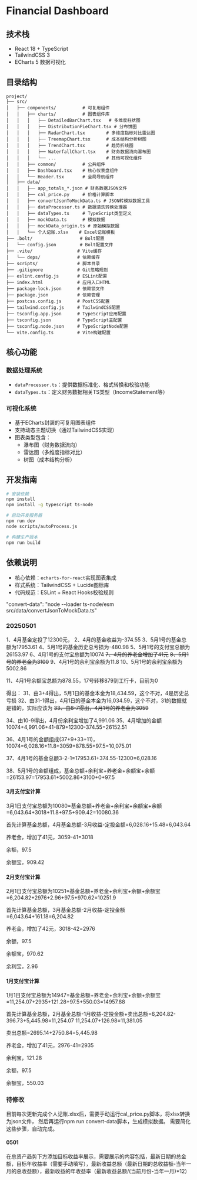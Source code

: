 # Financial Dashboard

## 技术栈
- React 18 + TypeScript
- TailwindCSS 3
- ECharts 5 数据可视化

## 目录结构
```
project/
├── src/
│   ├── components/          # 可复用组件
│   │   ├── charts/          # 图表组件库
│   │   │   ├── DetailedBarChart.tsx   # 多维度柱状图
│   │   │   ├── DistributionPieChart.tsx # 分布饼图
│   │   │   ├── RadarChart.tsx        # 多维度指标对比雷达图
│   │   │   ├── TreemapChart.tsx      # 成本结构分析树图
│   │   │   ├── TrendChart.tsx        # 趋势折线图
│   │   │   ├── WaterfallChart.tsx    # 财务数据流向瀑布图
│   │   │   └── ...                   # 其他可视化组件
│   │   ├── common/          # 公共组件
│   │   ├── Dashboard.tsx    # 核心仪表盘组件
│   │   └── Header.tsx       # 全局导航组件
│   ├── data/
│   │   ├── app_totals_*.json # 财务数据JSON文件
│   │   ├── cal_price.py     # 价格计算脚本
│   │   ├── convertJsonToMockData.ts # JSON转模拟数据工具
│   │   ├── dataProcessor.ts # 数据清洗转换处理器
│   │   ├── dataTypes.ts     # TypeScript类型定义
│   │   ├── mockData.ts      # 模拟数据
│   │   ├── mockData_origin.ts # 原始模拟数据
│   │   └── 个人记账.xlsx    # Excel记账模板
├── .bolt/                  # Bolt配置
│   └── config.json         # Bolt配置文件
├── .vite/                 # Vite缓存
│   └── deps/              # 依赖缓存
├── scripts/               # 脚本目录
├── .gitignore             # Git忽略规则
├── eslint.config.js       # ESLint配置
├── index.html             # 应用入口HTML
├── package-lock.json      # 依赖锁文件
├── package.json           # 依赖管理
├── postcss.config.js      # PostCSS配置
├── tailwind.config.js     # TailwindCSS配置
├── tsconfig.app.json      # TypeScript应用配置
├── tsconfig.json          # TypeScript主配置
├── tsconfig.node.json     # TypeScriptNode配置
└── vite.config.ts         # Vite构建配置
```

## 核心功能
### 数据处理系统
- `dataProcessor.ts`：提供数据标准化、格式转换和校验功能
- `dataTypes.ts`：定义财务数据相关TS类型（IncomeStatement等）

### 可视化系统
- 基于ECharts封装的可复用图表组件
- 支持动态主题切换（通过TailwindCSS实现）
- 图表类型包含：
  - 瀑布图（财务数据流向）
  - 雷达图（多维度指标对比）
  - 树图（成本结构分析）

## 开发指南
```bash
# 安装依赖
npm install
npm install -g typescript ts-node

# 启动开发服务器
npm run dev
node scripts/autoProcess.js

# 构建生产版本
npm run build
```

## 依赖说明
- 核心依赖：`echarts-for-react`实现图表集成
- 样式系统：TailwindCSS + Lucide图标库
- 代码规范：ESLint + React Hooks校验规则

"convert-data": "node --loader ts-node/esm src/data/convertJsonToMockData.ts"

### 20250501

1、4月基金定投了12300元，
2、4月的基金收益为-374.55
3、5月1号的基金总额为17953.61
4、5月1号的基金历史总亏损为-480.98
5、5月1号的支付宝总额为26153.97
6、4月1号的支付宝总额为10074
~~7、4月的养老金增加了41元~~
~~8、5月1号的养老金为3100~~
9、4月1号的余利宝余额为11.8
10、5月1号的余利宝余额为5002.86

11、4月1号余额宝总额为878.55，17号转移879到工行卡，目前为0

得出：
31、由3+4得出，5月1日的基金本金为18,434.59，这个不对，4是历史总亏损
32、由31-1得出，4月1日的基金本金为16,034.59，这个不对，31的数据就是错的，实际应该为
~~33、由8-7得出，4月1号的养老金为3059~~

34、由10-9得出，4月份余利宝增加了4,991.06
35、4月增加的金额10074+4,991.06+41-879+12300-374.55=26152.51

36、4月1号的金额组成(37+9+33+11)，10074=6,028.16+11.8+3059+878.55+97.5=10,075.01

37、4月1号的基金总额3-2-1=17953.61+374.55-12300=6,028.16

38、5月1号的金额组成，基金总额+余利宝+养老金+余额宝+余额=26153.97=17953.61+5002.86+3100+0+97.5

#### 3月支付宝计算

3月1日支付宝总额为10080=基金总额+养老金+余利宝+余额宝+余额=6,043.64+3018+11.8+97.5+909.42=10080.36

首先计算基金总额，4月基金总额-3月收益-定投金额=6,028.16+15.48=6,043.64

养老金，增加了41元，3059-41=3018

余额，97.5

余额宝，909.42

#### 2月支付宝计算

2月1日支付宝总额为10251=基金总额+养老金+余利宝+余额+余额宝=6,204.82+2976+2.96+97.5+970.62=10251.9

首先计算基金总额，3月基金总额-2月收益-定投金额=6,043.64+161.18=6,204.82

养老金，增加了42元，3018-42=2976

余额，97.5

余额宝，970.62

余利宝，2.96

#### 1月支付宝计算

1月1日支付宝总额为14947=基金总额+养老金+余利宝+余额+余额宝=11,254.07+2935+121.28+97.5+550.03=14957.88

首先计算基金总额，2月基金总额-1月收益-定投金额+卖出总额=6,204.82-396.73+5,445.98=11,254.07      11,254.07+126.98=11,381.05

卖出总额=2695.14+2750.84=5,445.98

养老金，增加了41元，2976-41=2935

余利宝，121.28

余额，97.5

余额宝，550.03





### 待修改
目前每次更新完成个人记账.xlsx后，需要手动运行cal_price.py脚本，将xlsx转换为json文件，
然后再运行npm run convert-data脚本，生成模拟数据。
需要简化这些步骤，自动完成。

#### 0501

在总资产趋势下方添加目标收益率展示，需要展示的内容包括，最新日期的总金额，目标年收益率（需要手动填写），最新收益总额（最新日期的总收益额-当年一月的总收益额），最新收益的年收益率（最新收益总额/(当前月份-当年一月)*12）